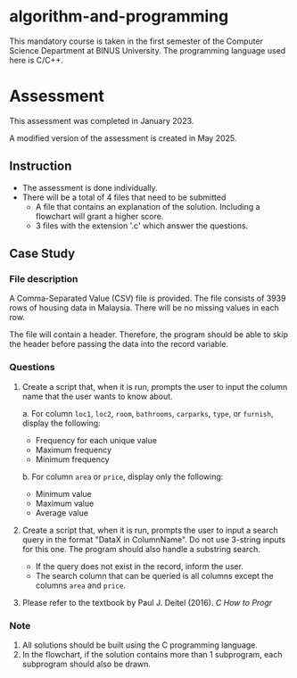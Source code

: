 # algorithm-and-programming
This mandatory course is taken in the first semester of the Computer Science Department at BINUS University. The programming language used here is C/C++.

# Assessment
This assessment was completed in January 2023.

A modified version of the assessment is created in May 2025.

## Instruction
- The assessment is done individually.
- There will be a total of 4 files that need to be submitted
  - A file that contains an explanation of the solution. Including a flowchart will grant a higher score.
  - 3 files with the extension '.c' which answer the questions.

## Case Study
### File description
A Comma-Separated Value (CSV) file is provided. The file consists of 3939 rows of housing data in Malaysia. There will be no missing values in each row.

The file will contain a header. Therefore, the program should be able to skip the header before passing the data into the record variable.
### Questions

1. Create a script that, when it is run, prompts the user to input the column name that the user wants to know about.

   a. For column `loc1`, `loc2`, `room`, `bathrooms`, `carparks`, `type`, or `furnish`, display the following:  
      - Frequency for each unique value  
      - Maximum frequency  
      - Minimum frequency

   b. For column `area` or `price`, display only the following:  
      - Minimum value  
      - Maximum value  
      - Average value

2. Create a script that, when it is run, prompts the user to input a search query in the format "DataX in ColumnName". Do not use 3-string inputs for this one. The program should also handle a substring search.
   - If the query does not exist in the record, inform the user.
   - The search column that can be queried is all columns except the columns `area` and `price`.

3. Please refer to the textbook by Paul J. Deitel (2016). *C How to Progr*


### Note
1. All solutions should be built using the C programming language.
2. In the flowchart, if the solution contains more than 1 subprogram, each subprogram should also be drawn.
